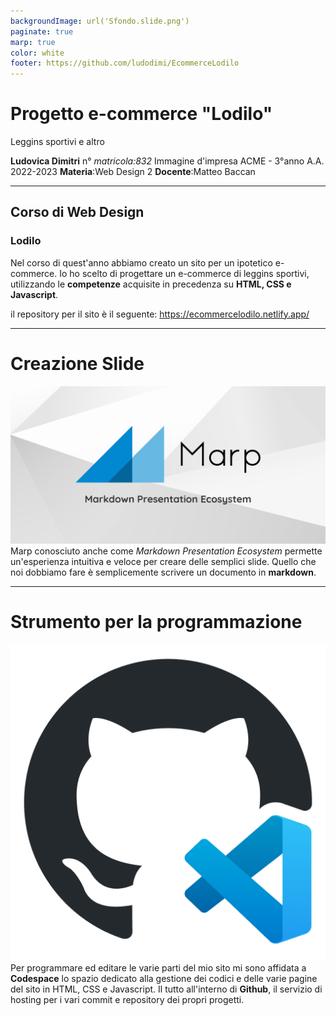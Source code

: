 ```yaml
---
backgroundImage: url('Sfondo.slide.png')
paginate: true
marp: true
color: white
footer: https://github.com/ludodimi/EcommerceLodilo
---
```


# Progetto e-commerce "Lodilo" 
Leggins sportivi e altro


**Ludovica Dimitri** 
n° _matricola:832_
Immagine d'impresa
ACME - 3°anno A.A. 2022-2023
**Materia**:Web Design 2
**Docente**:Matteo Baccan

<!-- _paginate: true -->
<!-- _footer: "" -->
<!-- style: "
img[alt~='center'] {
  display: block;
  margin: 0 auto;
}
" -->

---

## Corso di Web Design

### Lodilo

Nel corso di quest'anno abbiamo creato un sito per un ipotetico e-commerce. Io ho scelto di progettare un e-commerce di leggins sportivi, utilizzando le **competenze** acquisite in precedenza su **HTML, CSS e Javascript**.

il repository per il sito è il seguente: <https://ecommercelodilo.netlify.app/>

---

# Creazione Slide
![bg right:33% width:400px](og-image.png)
Marp conosciuto anche come _Markdown Presentation Ecosystem_ permette un'esperienza intuitiva e veloce per creare delle semplici slide. Quello che noi dobbiamo fare è semplicemente scrivere un documento in **markdown**.

---

# Strumento per la programmazione
![bg right:33% width:400px](Codespacelogo.png)
Per programmare ed editare le varie parti del mio sito mi sono affidata a **Codespace** lo spazio dedicato alla gestione dei codici e delle varie pagine del sito in HTML, CSS e Javascript. Il tutto all'interno di **Github**, il servizio di hosting per i vari commit e repository dei propri progetti.